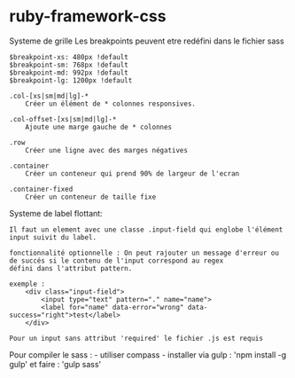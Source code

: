 # ruby-framework-css

Systeme de grille
    Les breakpoints peuvent etre redéfini dans le fichier sass

    $breakpoint-xs: 480px !default
    $breakpoint-sm: 768px !default
    $breakpoint-md: 992px !default
    $breakpoint-lg: 1200px !default

    .col-[xs|sm|md|lg]-*
        Créer un élément de * colonnes responsives.

    .col-offset-[xs|sm|md|lg]-*
        Ajoute une marge gauche de * colonnes

    .row
        Créer une ligne avec des marges négatives

    .container
        Créer un conteneur qui prend 90% de largeur de l'ecran

    .container-fixed
        Créer un conteneur de taille fixe

Systeme de label flottant:

    Il faut un element avec une classe .input-field qui englobe l'élément input suivit du label.
    
    fonctionnalité optionnelle : On peut rajouter un message d'erreur ou de succés si le contenu de l'input correspond au regex
    défini dans l'attribut pattern.
    
    exemple :
        <div class="input-field">
            <input type="text" pattern="." name="name">
            <label for="name" data-error="wrong" data-success="right">test</label>
        </div>

    Pour un input sans attribut 'required' le fichier .js est requis
    
Pour compiler le sass :
    - utiliser compass
    - installer via gulp : 'npm install -g gulp' et faire : 'gulp sass'
